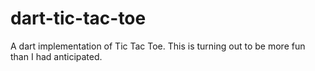 # dart-tic-tac-toe
A dart implementation of Tic Tac Toe. This is turning out to be more fun than I had anticipated.
